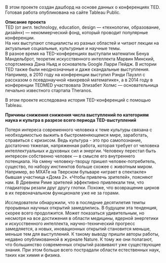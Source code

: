 В этом проекте создан дашборд на основе данных о конференциях TED. Готовая работа опубликована на сайте Tableau Public.

**Описание проекта**
<br>TED (от англ. technology, education, design — «технологии, образование, дизайн») — некоммерческий фонд, который проводит популярные конференции.
<br>На них выступают специалисты из разных областей и читают лекции на актуальные социальные, культурные и научные темы. 
<br>В разное время на TED-конференциях выступали математик Бенуа Мандельброт, теоретик искусственного интеллекта Марвин Минский, спортсменка Дана Ньяд и основатель Google Ларри Пейдж. В истории TED также были неоднозначные и даже скандальные выступления. Например, в 2010 году на конференции выступил Рэнди Пауэлл с рассказом о псевдонаучной «вихревой математике», а в 2014 году в конференции TEDMED участвовала Элизабет Холмс — основательница печально известного стартапа Theranos.

В этом проекте исследована история TED-конференций с помощью Tableau.

**Причины снижения снижения числа выступлений по категориям наука и культра в разрезе всего периода TED-выступлений**

Потеря интереса современного человека к теме культуры связана с необходимостью выжить в быстроменяющемся мире, заработать, справиться с кризисом. Ведь культура - это про самопознание, достаточно тяжелая, напряженная работа, которая требует от человека интеллектуальных и духовных сил и энергии. Человеку перестал быть интересен собственно человек — в смысле его внутреннего потенциала. На смену человеку-творцу пришел человек-потребитель, существо, по набору инстинктов больше схожее с животным миром. Например, во МХАТе на Тверском бульваре «играет в спектакле» бывшая участница «Дома 2». «Чтобы привлечь зрителей», поясняют нам. В Древнем Риме зрителей эффективно привлекали тем, что гладиаторы резали друг другу глотки. Похоже, что возвращение цирков в их первоначальном функционале уже не за горами.

Исследователи обнаружили, что в последние десятилетия темпы прорывных научных открытий замедлились. В будущем эта тенденция, скорее всего продолжится. Может показаться удивительным, но несмотря на все достижения в области медицины, ядерной энергетики и искусственного интеллекта, научно-технический прогресс замедляется, а новых, иновационных открытий становится меньше, меньше тем для выступлений. К такому выводу пришли авторы работы, недавно опубликованной в журнале Nature. К тому же они полагают, что большинство современных открытий развивают уже существующие знания. При этом больше всего пострадали области естественных наук, таких как химия и физика.
